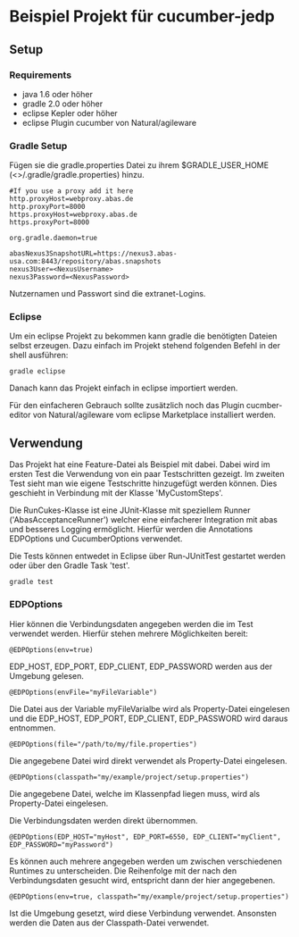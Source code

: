 # Beispiel Projekt für cucumber-jedp

## Setup

### Requirements
* java 1.6 oder höher
* gradle 2.0 oder höher
* eclipse Kepler oder höher
* eclipse Plugin cucumber von Natural/agileware

### Gradle Setup
Fügen sie die gradle.properties Datei zu ihrem $GRADLE_USER_HOME (<<Benutzerverzeichnis>>/.gradle/gradle.properties) hinzu.

```
#If you use a proxy add it here
http.proxyHost=webproxy.abas.de
http.proxyPort=8000
https.proxyHost=webproxy.abas.de
https.proxyPort=8000

org.gradle.daemon=true

abasNexus3SnapshotURL=https://nexus3.abas-usa.com:8443/repository/abas.snapshots
nexus3User=<NexusUsername>
nexus3Password=<NexusPassword>

```
Nutzernamen und Passwort sind die extranet-Logins.

### Eclipse
Um ein eclipse Projekt zu bekommen kann gradle die benötigten Dateien selbst erzeugen. Dazu einfach im Projekt stehend folgenden Befehl in der shell ausführen:
```
gradle eclipse
```
Danach kann das Projekt einfach in eclipse importiert werden.

Für den einfacheren Gebrauch sollte zusätzlich noch das Plugin cucmber-editor von Natural/agileware vom eclipse Marketplace installiert werden.


## Verwendung
Das Projekt hat eine Feature-Datei als Beispiel mit dabei. Dabei wird im ersten Test die Verwendung von ein paar Testschritten gezeigt. Im zweiten Test sieht man wie eigene Testschritte hinzugefügt werden können. Dies geschieht in Verbindung mit der Klasse 'MyCustomSteps'.

Die RunCukes-Klasse ist eine JUnit-Klasse mit speziellem Runner ('AbasAcceptanceRunner') welcher eine einfacherer Integration mit abas und besseres Logging ermöglicht. Hierfür werden die Annotations EDPOptions und CucumberOptions verwendet.

Die Tests können entwedet in Eclipse über Run-JUnitTest gestartet werden oder über den Gradle Task 'test'.
```
gradle test
```
### EDPOptions
Hier können die Verbindungsdaten angegeben werden die im Test verwendet werden. Hierfür stehen mehrere Möglichkeiten bereit:
```
@EDPOptions(env=true)
```
EDP_HOST, EDP_PORT, EDP_CLIENT, EDP_PASSWORD werden aus der Umgebung gelesen.

```
@EDPOptions(envFile="myFileVariable")
```

Die Datei aus der Variable myFileVarialbe wird als Property-Datei eingelesen und die EDP_HOST, EDP_PORT, EDP_CLIENT, EDP_PASSWORD wird daraus entnommen.

```
@EDPOptions(file="/path/to/my/file.properties")
```

Die angegebene Datei wird direkt verwendet als Property-Datei eingelesen.

```
@EDPOptions(classpath="my/example/project/setup.properties")
```

Die angegebene Datei, welche im Klassenpfad liegen muss, wird als Property-Datei eingelesen.

Die Verbindungsdaten werden direkt übernommen.
```
@EDPOptions(EDP_HOST="myHost", EDP_PORT=6550, EDP_CLIENT="myClient", EDP_PASSWORD="myPassword")
```

Es können auch mehrere angegeben werden um zwischen verschiedenen Runtimes zu unterscheiden. Die Reihenfolge mit der nach den Verbindungsdaten gesucht wird, entspricht dann der hier angegebenen.
```
@EDPOptions(env=true, classpath="my/example/project/setup.properties")
```
Ist die Umgebung gesetzt, wird diese Verbindung verwendet. Ansonsten werden die Daten aus der Classpath-Datei verwendet.
